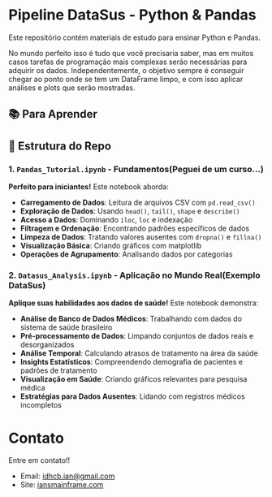 # Pipeline DataSus - Python & Pandas

Este repositório contém materiais de estudo para ensinar Python e Pandas. 

No mundo perfeito isso é tudo que você precisaria saber, mas em muitos casos tarefas de programação mais complexas serão necessárias para adquirir os dados. Independentemente, o objetivo sempre é conseguir chegar ao ponto onde se tem um DataFrame limpo, e com isso aplicar análises e plots que serão mostradas.

## 📚 Para Aprender

## 📁 Estrutura do Repo

### 1. `Pandas_Tutorial.ipynb` - Fundamentos(Peguei de um curso...)
**Perfeito para iniciantes!** Este notebook aborda:
- **Carregamento de Dados**: Leitura de arquivos CSV com `pd.read_csv()`
- **Exploração de Dados**: Usando `head()`, `tail()`, `shape` e `describe()`
- **Acesso a Dados**: Dominando `iloc`, `loc` e indexação
- **Filtragem e Ordenação**: Encontrando padrões específicos de dados
- **Limpeza de Dados**: Tratando valores ausentes com `dropna()` e `fillna()`
- **Visualização Básica**: Criando gráficos com matplotlib
- **Operações de Agrupamento**: Analisando dados por categorias

### 2. `Datasus_Analysis.ipynb` - Aplicação no Mundo Real(Exemplo DataSus)
**Aplique suas habilidades aos dados de saúde!** Este notebook demonstra:
- **Análise de Banco de Dados Médicos**: Trabalhando com dados do sistema de saúde brasileiro
- **Pré-processamento de Dados**: Limpando conjuntos de dados reais e desorganizados
- **Análise Temporal**: Calculando atrasos de tratamento na área da saúde
- **Insights Estatísticos**: Compreendendo demografia de pacientes e padrões de tratamento
- **Visualização em Saúde**: Criando gráficos relevantes para pesquisa médica
- **Estratégias para Dados Ausentes**: Lidando com registros médicos incompletos


# Contato

Entre em contato!!

- Email: idhcb.ian@gmail.com
- Site: [iansmainframe.com](http://iansmainframe.com)

